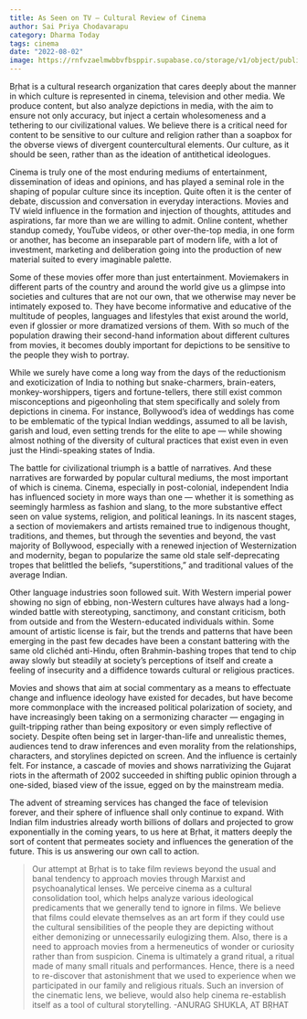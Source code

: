 ```yaml
---
title: As Seen on TV – Cultural Review of Cinema
author: Sai Priya Chodavarapu
category: Dharma Today
tags: cinema
date: "2022-08-02"
image: https://rnfvzaelmwbbvfbsppir.supabase.co/storage/v1/object/public/brhatwebsite/05dhiti/13.webp
---
```


Bṛhat is a cultural research organization that cares deeply about the manner in which culture is represented in cinema, television and other media. We produce content, but also analyze depictions in media, with the aim to ensure not only accuracy, but inject a certain wholesomeness and a tethering to our civilizational values. We believe there is a critical need for content to be sensitive to our culture and religion rather than a soapbox for the obverse views of divergent countercultural elements. Our culture, as it should be seen, rather than as the ideation of antithetical ideologues.

Cinema is truly one of the most enduring mediums of entertainment, dissemination of ideas and opinions, and has played a seminal role in the shaping of popular culture since its inception. Quite often it is the center of debate, discussion and conversation in everyday interactions. Movies and TV wield influence in the formation and injection of thoughts, attitudes and aspirations, far more than we are willing to admit. Online content, whether standup comedy, YouTube videos, or other over-the-top media, in one form or another, has become an inseparable part of modern life, with a lot of investment, marketing and deliberation going into the production of new material suited to every imaginable palette.

Some of these movies offer more than just entertainment. Moviemakers in different parts of the country and around the world give us a glimpse into societies and cultures that are not our own, that we otherwise may never be intimately exposed to. They have become informative and educative of the multitude of peoples, languages and lifestyles that exist around the world, even if glossier or more dramatized versions of them. With so much of the population drawing their second-hand information about different cultures from movies, it becomes doubly important for depictions to be sensitive to the people they wish to portray.

While we surely have come a long way from the days of the reductionism and exoticization of India to nothing but snake-charmers, brain-eaters, monkey-worshippers, tigers and fortune-tellers, there still exist common misconceptions and pigeonholing that stem specifically and solely from depictions in cinema. For instance, Bollywood’s idea of weddings has come to be emblematic of the typical Indian weddings, assumed to all be lavish, garish and loud, even setting trends for the elite to ape — while showing almost nothing of the diversity of cultural practices that exist even in even just the Hindi-speaking states of India.

The battle for civilizational triumph is a battle of narratives. And these narratives are forwarded by popular cultural mediums, the most important of which is cinema. Cinema, especially in post-colonial, independent India has influenced society in more ways than one — whether it is something as seemingly harmless as fashion and slang, to the more substantive effect seen on value systems, religion, and political leanings. In its nascent stages, a section of moviemakers and artists remained true to indigenous thought, traditions, and themes, but through the seventies and beyond, the vast majority of Bollywood, especially with a renewed injection of Westernization and modernity, began to popularize the same old stale self-deprecating tropes that belittled the beliefs, “superstitions,” and traditional values of the average Indian.

Other language industries soon followed suit. With Western imperial power showing no sign of ebbing, non-Western cultures have always had a long-winded battle with stereotyping, sanctimony, and constant criticism, both from outside and from the Western-educated individuals within. Some amount of artistic license is fair, but the trends and patterns that have been emerging in the past few decades have been a constant battering with the same old clichéd anti-Hindu, often Brahmin-bashing tropes that tend to chip away slowly but steadily at society’s perceptions of itself and create a feeling of insecurity and a diffidence towards cultural or religious practices.

Movies and shows that aim at social commentary as a means to effectuate change and influence ideology have existed for decades, but have become more commonplace with the increased political polarization of society, and have increasingly been taking on a sermonizing character — engaging in guilt-tripping rather than being expository or even simply reflective of society. Despite often being set in larger-than-life and unrealistic themes, audiences tend to draw inferences and even morality from the relationships, characters, and storylines depicted on screen. And the influence is certainly felt. For instance, a cascade of movies and shows narrativizing the Gujarat riots in the aftermath of 2002 succeeded in shifting public opinion through a one-sided, biased view of the issue, egged on by the mainstream media.

The advent of streaming services has changed the face of television forever, and their sphere of influence shall only continue to expand. With Indian film industries already worth billions of dollars and projected to grow exponentially in the coming years, to us here at Bṛhat, it matters deeply the sort of content that permeates society and influences the generation of the future. This is us answering our own call to action.

> Our attempt at Bṛhat is to take film reviews beyond the usual and banal tendency to approach movies through Marxist and psychoanalytical lenses. We perceive cinema as a cultural consolidation tool, which helps analyze various ideological predicaments that we generally tend to ignore in films. We believe that films could elevate themselves as an art form if they could use the cultural sensibilities of the people they are depicting without either demonizing or unnecessarily eulogizing them. Also, there is a need to approach movies from a hermeneutics of wonder or curiosity rather than from suspicion. Cinema is ultimately a grand ritual, a ritual made of many small rituals and performances. Hence, there is a need to re-discover that astonishment that we used to experience when we participated in our family and religious rituals. Such an inversion of the cinematic lens, we believe, would also help cinema re-establish itself as a tool of cultural storytelling.
> -ANURAG SHUKLA, AT BṚHAT